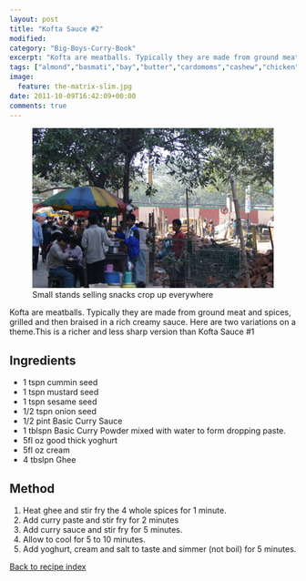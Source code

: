 ```yaml
---
layout: post
title: "Kofta Sauce #2"
modified:
category: "Big-Boys-Curry-Book"
excerpt: "Kofta are meatballs. Typically they are made from ground meat and spices, grilled and then"
tags: ["almond","basmati","bay","butter","cardomoms","cashew","chicken","cinnamon","cloves","cumin","ghee","lamb","mace","nuts","pepper","rice","saffron","turmeric"]
image:
  feature: the-matrix-slim.jpg
date: 2011-10-09T16:42:09+00:00
comments: true
---
```


<figure>
	<a href="/images/bbcb/pict1458.jpg" alt="Calcutta, Snacks, India" title="Calcutta, Snacks, India &#169; Ashley Kitson 12/09/2011"><img src="/images/bbcb/pict1458.jpg"/></a>
	<figcaption>Small stands selling snacks crop up everywhere</figcaption>
</figure>

Kofta are meatballs. Typically they are made from ground meat and spices, grilled and then braised in a rich creamy sauce. Here are two variations on a theme.This is a richer and less sharp version than Kofta Sauce #1
        
## Ingredients
        
<ul><li>1 tspn cummin seed</li><li>1 tspn mustard seed</li><li>1 tspn sesame seed</li><li>1/2 tspn onion seed</li><li>1/2 pint Basic Curry Sauce</li><li>1 tblspn Basic Curry Powder mixed with water to form dropping paste.</li><li>5fl oz good thick yoghurt</li><li>5fl oz cream</li><li>4 tbslpn Ghee</li></ul>
        
## Method

<ol><li>Heat ghee and stir fry the 4 whole spices for 1 minute.</li><li>Add curry paste and stir fry for 2 minutes</li><li>Add curry sauce and stir fry for 5 minutes.</li><li>Allow to cool for 5 to 10 minutes.</li><li>Add yoghurt, cream and salt to taste and simmer (not boil) for 5 minutes.</li></ol>   

<a href="/bbcb">Back to recipe index</a>      